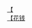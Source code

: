 [【](http://tieba.baidu.com/p/3090952339?see_lz=1&pn=)   
[【花钱](http://tieba.baidu.com/p/3090270003?see_lz=1&pn=)   
